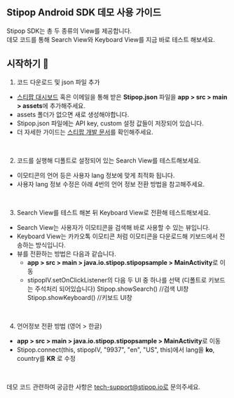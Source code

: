 ## Stipop Android SDK 데모 사용 가이드

Stipop SDK는 총 두 종류의 View를 제공합니다.  
데모 코드를 통해 Search View와 Keyboard View를 지금 바로 테스트 해보세요.
<br/>

## 시작하기 :rocket:  

1. 코드 다운로드 및 json 파일 추가
  - <a href="https://dashboard.stipop.io/" target="_blank">스티팝 대시보드</a> 혹은 이메일을 통해 받은 **Stipop.json** 파일을 **app > src > main > assets**에 추가해주세요.
  - assets 폴더가 없으면 새로 생성해야합니다.
  - Stipop.json 파일에는 API key, custom 설정 값들이 저장되어 있습니다.
  - 더 자세한 가이드는 <a href="https://docs.stipop.io/en/sdk/android/get-started/quick-start/" target="_blank">스티팝 개발 문서</a>를 확인해주세요.
<br/>

2. 코드를 실행해 디폴트로 설정되어 있는 Search View를 테스트해보세요.
  - 이모티콘의 언어 등은 사용자 lang 정보에 맞게 최적화 됩니다.
  - 사용자 lang 정보 수정은 아래 4번의 언어 정보 전환 방법을 참고해주세요.
<br/>

3. Search View를 테스트 해본 뒤 Keyboard View로 전환해 테스트해보세요.
  - Search View는 사용자가 이모티콘을 검색해 바로 사용할 수 있는 뷰입니다.
  - Keyboard View는 카카오톡 이모티콘 처럼 이모티콘을 다운로드해 키보드에서 전송하는 방식입니다.
  - 뷰를 전환하는 방법은 다음과 같습니다.
     - **app > src > main > java.io.stipop.stipopsample > MainActivity**로 이동
     - stipopIV.setOnClickListener의 다음 두 UI 중 하나를 선택 (디폴트로 키보드는 주석처리 되어있습니다)
          Stipop.showSearch()      //검색 UI창
          Stipop.showKeyboard()    //키보드 UI창
<br/>

4. 언어정보 전환 방법 (영어 > 한글)
  - **app > src > main > java.io.stipop.stipopsample > MainActivity**로 이동
  - Stipop.connect(this, stipopIV, "9937", "en", "US", this)에서 lang을 **ko**, country를 **KR** 로 수정
<br/>



데모 코드 관련하여 궁금한 사항은 tech-support@stipop.io로 문의주세요.
